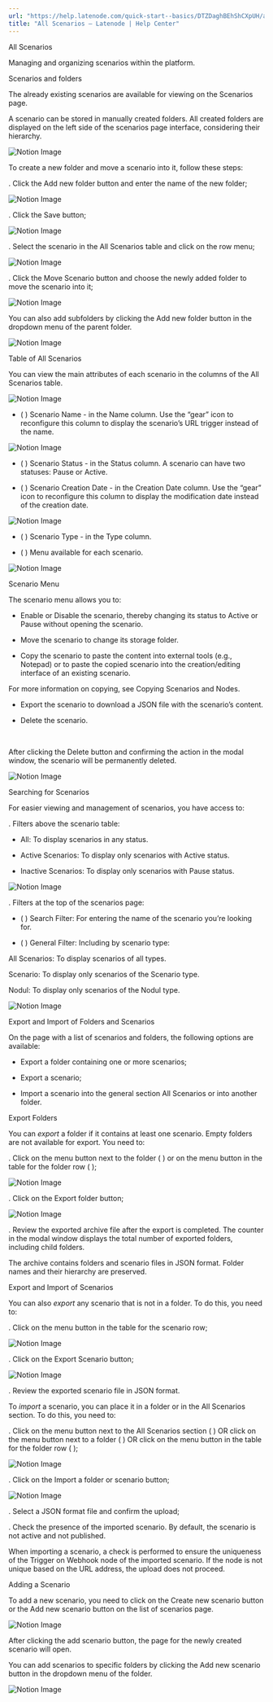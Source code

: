 ```yaml
---
url: "https://help.latenode.com/quick-start--basics/DTZDaghBEhShCXpUH/all-scenarios/DTZDaghmviVHgqnHRJk"
title: "All Scenarios – Latenode | Help Center"
---
```


 All Scenarios

Managing and organizing scenarios within the platform.



 Scenarios and folders

The already existing scenarios are available for viewing on the Scenarios page.

A scenario can be stored in manually created folders. All created folders are displayed on the left side of the scenarios page interface, considering their hierarchy.

![Notion Image](https://www.notion.so/image/attachment%Afaaa-bc-bd-dbd-df%Achrome_wITPeiqQ.png?table=block&id=bfd-a-f-b-ebdfeaa&cache=v)

To create a new folder and move a scenario into it, follow these steps:

\. Click the Add new folder button and enter the name of the new folder;

![Notion Image](https://www.notion.so/image/attachment%Afc-be-bb-e-affdddf%Achrome_FqAtObN.png?table=block&id=bfd-a-d-bf-eeddae&cache=v)

\. Click the Save button;

![Notion Image](https://www.notion.so/image/attachment%Abbeb-b-a-bda-cdaf%Achrome_KMGWFmAoTL.png?table=block&id=bfd-a--ad-eebaad&cache=v)

\. Select the scenario in the All Scenarios table and click on the row menu;

![Notion Image](https://www.notion.so/image/attachment%Ade-f---bdbbbe%Achrome_tHHhMQCdI.png?table=block&id=bfd-a-c--fac&cache=v)

\. Click the Move Scenario button and choose the newly added folder to move the scenario into it;

![Notion Image](https://www.notion.so/image/attachment%Acec-fe-a-df-adaa%Achrome_qbVYfoIAgs.png?table=block&id=bfd-a-e-bf-eebc&cache=v)



You can also add subfolders by clicking the Add new folder button in the dropdown menu of the parent folder.

![Notion Image](https://www.notion.so/image/attachment%Afbfb-c-b-ba-eec%Achrome_FquOvjBbE.png?table=block&id=bfd-a-ae-f-edcfeb&cache=v)

 Table of All Scenarios

You can view the main attributes of each scenario in the columns of the All Scenarios table.

![Notion Image](https://www.notion.so/image/attachment%Acdbf-bdf-cd-a-aaaccfffc%Achrome_EMVbhWxRg.png?table=block&id=bfd-a-c-e-fbdac&cache=v)

- (  ) Scenario Name \- in the Name column. Use the “gear” icon to reconfigure this column to display the scenario’s URL trigger instead of the name.

![Notion Image](https://www.notion.so/image/attachment%Aff-ea-d-fd-eaf%Achrome_MdktkLeiq.png?table=block&id=bfd-a-a-be-eccac&cache=v)

- (  ) Scenario Status \- in the Status column. A scenario can have two statuses: Pause or Active.

- (  ) Scenario Creation Date \- in the Creation Date column. Use the “gear” icon to reconfigure this column to display the modification date instead of the creation date.

![Notion Image](https://www.notion.so/image/attachment%Addec-c-e--adfa%Achrome_PIHXGwyPC.png?table=block&id=bfd-a-d-e-eeedb&cache=v)

- (  ) Scenario Type \- in the Type column.

- (  ) Menu available for each scenario.

![Notion Image](https://www.notion.so/image/https%A%F%Fprod-files-secure.s.us-west-.amazonaws.com%Ffbefde--fff--dca%Febcbd-cbc--ad-dbaec%FUntitled.png?table=block&id=d-a-f-c-fa&cache=v)

 Scenario Menu

The scenario menu allows you to:

- Enable or Disable the scenario, thereby changing its status to Active or Pause without opening the scenario.

- Move the scenario to change its storage folder.

- Copy the scenario to paste the content into external tools (e.g., Notepad) or to paste the copied scenario into the creation/editing interface of an existing scenario.



For more information on copying, see Copying Scenarios and Nodes.

- Export the scenario to download a JSON file with the scenario’s content.

- Delete the scenario.

️

After clicking the Delete button and confirming the action in the modal window, the scenario will be permanently deleted.

![Notion Image](https://www.notion.so/image/attachment%Acee--e-d-fddf%Achrome_QrWrgzL.png?table=block&id=bfd-a--bf-ebfbbb&cache=v)

 Searching for Scenarios

For easier viewing and management of scenarios, you have access to:

\. Filters above the scenario table:

- All: To display scenarios in any status.

- Active Scenarios: To display only scenarios with Active status.

- Inactive Scenarios: To display only scenarios with Pause status.

![Notion Image](https://www.notion.so/image/attachment%Aab-b-d-d-ddc%Achrome_jMfimRTPTE.png?table=block&id=bfd-a-a-bd-ecdee&cache=v)

\. Filters at the top of the scenarios page:

- (  ) Search Filter: For entering the name of the scenario you’re looking for.

- (  ) General Filter: Including by scenario type:

All Scenarios: To display scenarios of all types.

Scenario: To display only scenarios of the Scenario type.

Nodul: To display only scenarios of the Nodul type.

![Notion Image](https://www.notion.so/image/attachment%Acf--e-bc-dacdc%Achrome_AhUcVHF.png?table=block&id=bfd-a-f-b-fede&cache=v)

 Export and Import of Folders and Scenarios

On the page with a list of scenarios and folders, the following options are available:

- Export a folder containing one or more scenarios;

- Export a scenario;

- Import a scenario into the general section All Scenarios or into another folder.

 Export Folders

You can _export_ a folder if it contains at least one scenario. Empty folders are not available for export. You need to:

\. Click on the menu button next to the folder (  ) or on the menu button in the table for the folder row (  );

![Notion Image](https://www.notion.so/image/https%A%F%Fprod-files-secure.s.us-west-.amazonaws.com%Ffbefde--fff--dca%Fba-d-c-a-bcfa%FUntitled.png?table=block&id=d-a--bd-cddcb&cache=v)

\. Click on the Export folder button;

![Notion Image](https://www.notion.so/image/https%A%F%Fprod-files-secure.s.us-west-.amazonaws.com%Ffbefde--fff--dca%Fceb--d-aed-faff%FUntitled.png?table=block&id=d-a-f-a-dbee&cache=v)

\. Review the exported archive file after the export is completed. The counter in the modal window displays the total number of exported folders, including child folders.

The archive contains folders and scenario files in JSON format. Folder names and their hierarchy are preserved.

 Export and Import of Scenarios

You can also _export_ any scenario that is not in a folder. To do this, you need to:

\. Click on the menu button in the table for the scenario row;

![Notion Image](https://www.notion.so/image/https%A%F%Fprod-files-secure.s.us-west-.amazonaws.com%Ffbefde--fff--dca%Facfd-ee-a-a-cbabac%FUntitled.png?table=block&id=d-a--c-eedaed&cache=v)

\. Click on the Export Scenario button;

![Notion Image](https://www.notion.so/image/https%A%F%Fprod-files-secure.s.us-west-.amazonaws.com%Ffbefde--fff--dca%Fbfac---abd-aefddf%FUntitled.png?table=block&id=d-a-c-f-cdea&cache=v)

\. Review the exported scenario file in JSON format.

To _import_ a scenario, you can place it in a folder or in the All Scenarios section. To do this, you need to:

\. Click on the menu button next to the All Scenarios section (  ) OR click on the menu button next to a folder (  ) OR click on the menu button in the table for the folder row (  );

![Notion Image](https://www.notion.so/image/https%A%F%Fprod-files-secure.s.us-west-.amazonaws.com%Ffbefde--fff--dca%Ffbaeca-df--ae-adfdba%FUntitled.png?table=block&id=d-a--af-eabcfe&cache=v)

\. Click on the Import a folder or scenario button;

![Notion Image](https://www.notion.so/image/https%A%F%Fprod-files-secure.s.us-west-.amazonaws.com%Ffbefde--fff--dca%Faada-c-cb-abc-aad%FUntitled.png?table=block&id=d-a--bba-fca&cache=v)

\. Select a JSON format file and confirm the upload;

\. Check the presence of the imported scenario. By default, the scenario is not active and not published.



When importing a scenario, a check is performed to ensure the uniqueness of the Trigger on Webhook node of the imported scenario. If the node is not unique based on the URL address, the upload does not proceed.

 Adding a Scenario

To add a new scenario, you need to click on the Create new scenario button or the Add new scenario button on the list of scenarios page.

![Notion Image](https://www.notion.so/image/attachment%Afcb-b-ab--dfad%Achrome_QrSdlxxMb.png?table=block&id=bfd-a-da-bf-fbabbda&cache=v)

After clicking the add scenario button, the page for the newly created scenario will open.



You can add scenarios to specific folders by clicking the Add new scenario button in the dropdown menu of the folder.

![Notion Image](https://www.notion.so/image/attachment%Adeb-be-cf--bbaa%Achrome_szuqlTpOE.png?table=block&id=bfd-a--a-dfde&cache=v)